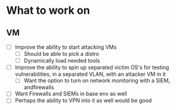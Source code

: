 # What to work on 

## VM
- [ ] Improve the ability to start attacking VMs
	- [ ] Should be able to pick a distro 
	- [ ] Dynamically load needed tools
- [ ] Improve the ability to spin up separated victim OS's for testing vulnerabilities, in a separated VLAN, with an attacker VM in it 
	- [ ] Want the option to turn on network monitoring with a SIEM, andfirewalls 
- [ ] Want Firewalls and SIEMs in base env as well
- [ ] Perhaps the ability to VPN into it as well would be good